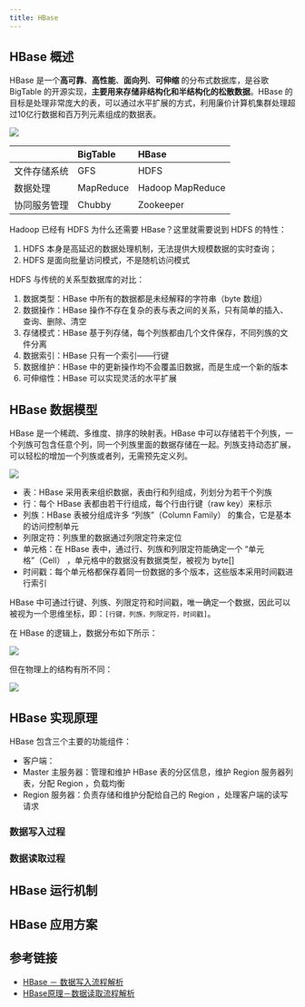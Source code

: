 ```yaml
---
title: HBase
---
```


## HBase 概述

HBase 是一个**高可靠**、**高性能**、**面向列**、**可伸缩** 的分布式数据库，是谷歌 BigTable 的开源实现，**主要用来存储非结构化和半结构化的松散数据**。HBase 的目标是处理非常庞大的表，可以通过水平扩展的方式，利用廉价计算机集群处理超过10亿行数据和百万列元素组成的数据表。

![](docs/zh/architecture/bigdata/images/hbase_hadoop_relation.png)

||BigTable|HBase|
|:--|:--|:--|
|文件存储系统|GFS|HDFS|
|数据处理|MapReduce|Hadoop MapReduce|
|协同服务管理|Chubby|Zookeeper|

Hadoop 已经有 HDFS 为什么还需要 HBase？这里就需要说到 HDFS 的特性：
1. HDFS 本身是高延迟的数据处理机制，无法提供大规模数据的实时查询；
2. HDFS 是面向批量访问模式，不是随机访问模式

HDFS 与传统的关系型数据库的对比：
1. 数据类型：HBase 中所有的数据都是未经解释的字符串（byte 数组）
2. 数据操作：HBase 操作不存在复杂的表与表之间的关系，只有简单的插入、查询、删除、清空
3. 存储模式：HBase 基于列存储，每个列族都由几个文件保存，不同列族的文件分离
4. 数据索引：HBase 只有一个索引——行键
5. 数据维护：HBase 中的更新操作均不会覆盖旧数据，而是生成一个新的版本
6. 可伸缩性：HBase 可以实现灵活的水平扩展

## HBase 数据模型

HBase 是一个稀疏、多维度、排序的映射表。HBase 中可以存储若干个列族，一个列族可包含任意个列，同一个列族里面的数据存储在一起。列族支持动态扩展，可以轻松的增加一个列族或者列，无需预先定义列。

![](docs/zh/architecture/bigdata/images/hbase_data_model.png)

- 表：HBase 采用表来组织数据，表由行和列组成，列划分为若干个列族
- 行：每个 HBase 表都由若干行组成，每个行由行键（raw key）来标示
- 列族：HBase 表被分组成许多 “列族”（Column Family） 的集合，它是基本的访问控制单元
- 列限定符：列族里的数据通过列限定符来定位
- 单元格：在 HBase 表中，通过行、列族和列限定符能确定一个 “单元格”（Cell） ，单元格中的数据没有数据类型，被视为 byte[]
- 时间戳：每个单元格都保存着同一份数据的多个版本，这些版本采用时间戳进行索引

HBase 中可通过行键、列族、列限定符和时间戳，唯一确定一个数据，因此可以被视为一个思维坐标，即：`[行键，列族，列限定符，时间戳]`。

在 HBase 的逻辑上，数据分布如下所示：

![](docs/zh/architecture/bigdata/images/hbase_tabel_logic_structure.png)

但在物理上的结构有所不同：

![](docs/zh/architecture/bigdata/images/hbase_tabel_physic_structure.png)

## HBase 实现原理

HBase 包含三个主要的功能组件：
- 客户端：
- Master 主服务器：管理和维护 HBase 表的分区信息，维护 Region 服务器列表，分配 Region ，负载均衡
- Region 服务器：负责存储和维护分配给自己的 Region ，处理客户端的读写请求

### 数据写入过程



### 数据读取过程


## HBase 运行机制


## HBase 应用方案


## 参考链接

- [HBase － 数据写入流程解析](http://hbasefly.com/2016/03/23/hbase_writer/)
- [HBase原理－数据读取流程解析](http://hbasefly.com/2016/12/21/hbase-getorscan/)
